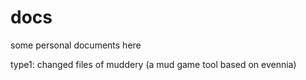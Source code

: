 # docs
some personal documents here

type1: changed files of muddery (a mud game tool based on evennia)
